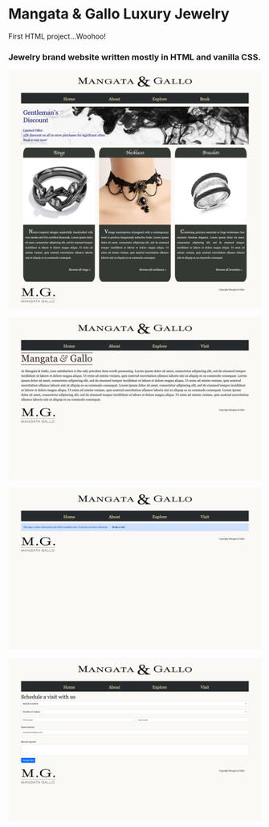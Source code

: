 # Mangata & Gallo Luxury Jewelry

First HTML project...Woohoo!

### Jewelry brand website written mostly in HTML and vanilla CSS.

![Screenshot of Mangata & Gallo Homepage](./assets/images/mangata-home.png)

![Screenshot of Mangata & Gallo About page](./assets/images/mangata-about.png)

![Screenshot of Mangata & Gallo Explore page](./assets/images/mangata-explore.png)

![Screenshot of Mangata & Gallo Visit page](./assets/images/mangata-visit.png)

